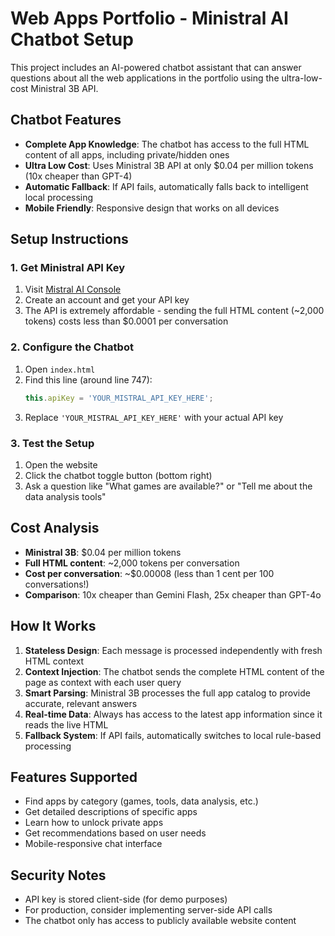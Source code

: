# Web Apps Portfolio - Ministral AI Chatbot Setup

This project includes an AI-powered chatbot assistant that can answer questions about all the web applications in the portfolio using the ultra-low-cost Ministral 3B API.

## Chatbot Features

- **Complete App Knowledge**: The chatbot has access to the full HTML content of all apps, including private/hidden ones
- **Ultra Low Cost**: Uses Ministral 3B API at only $0.04 per million tokens (10x cheaper than GPT-4)
- **Automatic Fallback**: If API fails, automatically falls back to intelligent local processing
- **Mobile Friendly**: Responsive design that works on all devices

## Setup Instructions

### 1. Get Ministral API Key
1. Visit [Mistral AI Console](https://console.mistral.ai/)
2. Create an account and get your API key
3. The API is extremely affordable - sending the full HTML content (~2,000 tokens) costs less than $0.0001 per conversation

### 2. Configure the Chatbot
1. Open `index.html`
2. Find this line (around line 747):
   ```javascript
   this.apiKey = 'YOUR_MISTRAL_API_KEY_HERE';
   ```
3. Replace `'YOUR_MISTRAL_API_KEY_HERE'` with your actual API key

### 3. Test the Setup
1. Open the website
2. Click the chatbot toggle button (bottom right)
3. Ask a question like "What games are available?" or "Tell me about the data analysis tools"

## Cost Analysis

- **Ministral 3B**: $0.04 per million tokens
- **Full HTML content**: ~2,000 tokens per conversation
- **Cost per conversation**: ~$0.00008 (less than 1 cent per 100 conversations!)
- **Comparison**: 10x cheaper than Gemini Flash, 25x cheaper than GPT-4o

## How It Works

1. **Stateless Design**: Each message is processed independently with fresh HTML context
2. **Context Injection**: The chatbot sends the complete HTML content of the page as context with each user query
3. **Smart Parsing**: Ministral 3B processes the full app catalog to provide accurate, relevant answers
4. **Real-time Data**: Always has access to the latest app information since it reads the live HTML
5. **Fallback System**: If API fails, automatically switches to local rule-based processing

## Features Supported

- Find apps by category (games, tools, data analysis, etc.)
- Get detailed descriptions of specific apps
- Learn how to unlock private apps
- Get recommendations based on user needs
- Mobile-responsive chat interface

## Security Notes

- API key is stored client-side (for demo purposes)
- For production, consider implementing server-side API calls
- The chatbot only has access to publicly available website content
